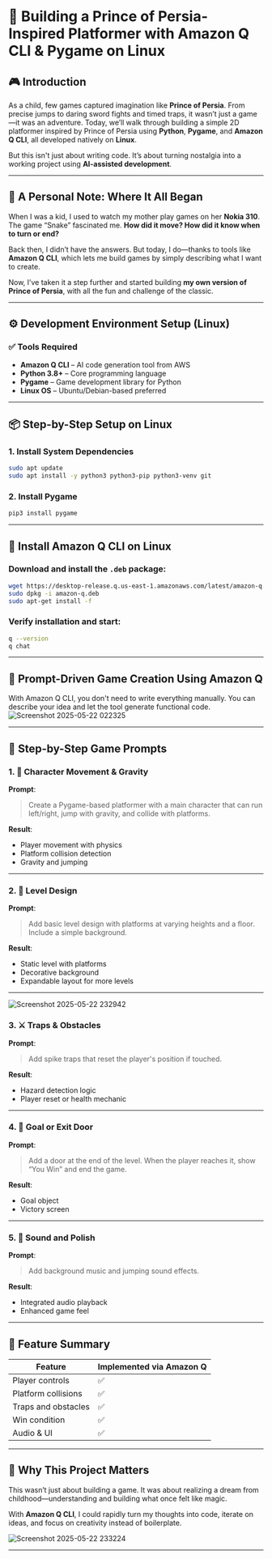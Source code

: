 
# 👑 Building a Prince of Persia-Inspired Platformer with Amazon Q CLI & Pygame on Linux

## 🎮 Introduction

As a child, few games captured imagination like **Prince of Persia**. From precise jumps to daring sword fights and timed traps, it wasn’t just a game—it was an adventure. Today, we’ll walk through building a simple 2D platformer inspired by Prince of Persia using **Python**, **Pygame**, and **Amazon Q CLI**, all developed natively on **Linux**.

But this isn't just about writing code. It’s about turning nostalgia into a working project using **AI-assisted development**.

---

## 🧒 A Personal Note: Where It All Began

When I was a kid, I used to watch my mother play games on her **Nokia 310**. The game “Snake” fascinated me.
**How did it move? How did it know when to turn or end?**

Back then, I didn’t have the answers. But today, I do—thanks to tools like **Amazon Q CLI**, which lets me build games by simply describing what I want to create.

Now, I’ve taken it a step further and started building **my own version of Prince of Persia**, with all the fun and challenge of the classic.

---

## ⚙️ Development Environment Setup (Linux)

### ✅ Tools Required

* **Amazon Q CLI** – AI code generation tool from AWS
* **Python 3.8+** – Core programming language
* **Pygame** – Game development library for Python
* **Linux OS** – Ubuntu/Debian-based preferred

---

## 📦 Step-by-Step Setup on Linux

### 1. Install System Dependencies

```bash
sudo apt update
sudo apt install -y python3 python3-pip python3-venv git
```

### 2. Install Pygame

```bash
pip3 install pygame
```

---

## 🤖 Install Amazon Q CLI on Linux

### Download and install the `.deb` package:

```bash
wget https://desktop-release.q.us-east-1.amazonaws.com/latest/amazon-q.deb
sudo dpkg -i amazon-q.deb
sudo apt-get install -f
```

### Verify installation and start:

```bash
q --version
q chat
```

---

## 🧠 Prompt-Driven Game Creation Using Amazon Q

With Amazon Q CLI, you don't need to write everything manually. You can describe your idea and let the tool generate functional code.
![Screenshot 2025-05-22 022325](https://github.com/user-attachments/assets/b8323d41-ce24-440c-9b39-7c47c23f33b9)

---

## 🧱 Step-by-Step Game Prompts

### 1. 🧍 Character Movement & Gravity

**Prompt**:

> Create a Pygame-based platformer with a main character that can run left/right, jump with gravity, and collide with platforms.

**Result**:

* Player movement with physics
* Platform collision detection
* Gravity and jumping

---

### 2. 🏰 Level Design

**Prompt**:

> Add basic level design with platforms at varying heights and a floor. Include a simple background.

**Result**:

* Static level with platforms
* Decorative background
* Expandable layout for more levels

---
![Screenshot 2025-05-22 232942](https://github.com/user-attachments/assets/947f8783-214c-4f9b-89a8-5844187d1d80)

### 3. ⚔️ Traps & Obstacles

**Prompt**:

> Add spike traps that reset the player's position if touched.

**Result**:

* Hazard detection logic
* Player reset or health mechanic

---

### 4. 🎯 Goal or Exit Door

**Prompt**:

> Add a door at the end of the level. When the player reaches it, show “You Win” and end the game.

**Result**:

* Goal object
* Victory screen

---

### 5. 🎵 Sound and Polish

**Prompt**:

> Add background music and jumping sound effects.

**Result**:

* Integrated audio playback
* Enhanced game feel

---

## 🧩 Feature Summary

| Feature             | Implemented via Amazon Q |
| ------------------- | ------------------------ |
| Player controls     | ✅                        |
| Platform collisions | ✅                        |
| Traps and obstacles | ✅                        |
| Win condition       | ✅                        |
| Audio & UI          | ✅                        |

---

## 👑 Why This Project Matters

This wasn’t just about building a game. It was about realizing a dream from childhood—understanding and building what once felt like magic.

With **Amazon Q CLI**, I could rapidly turn my thoughts into code, iterate on ideas, and focus on creativity instead of boilerplate.

![Screenshot 2025-05-22 233224](https://github.com/user-attachments/assets/138ce721-bcb4-403b-afac-fcebc6141043)





---


